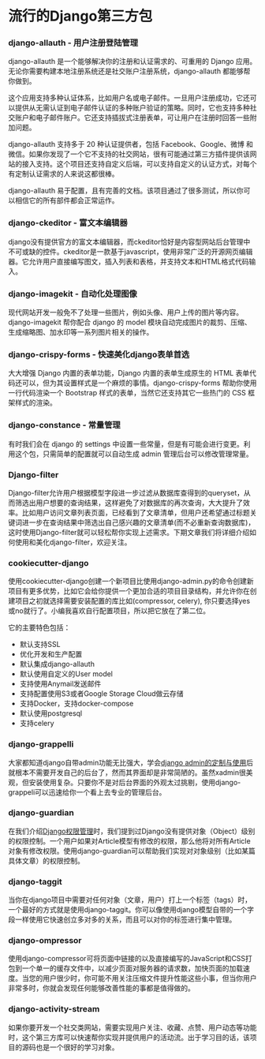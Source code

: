 # 流行的Django第三方包



### django-allauth - 用户注册登陆管理

django-allauth 是一个能够解决你的注册和认证需求的、可重用的 Django 应用。无论你需要构建本地注册系统还是社交账户注册系统，django-allauth 都能够帮你做到。



这个应用支持多种认证体系，比如用户名或电子邮件。一旦用户注册成功，它还可以提供从无需认证到电子邮件认证的多种账户验证的策略。同时，它也支持多种社交账户和电子邮件账户。它还支持插拔式注册表单，可让用户在注册时回答一些附加问题。



django-allauth 支持多于 20 种认证提供者，包括 Facebook、Google、微博 和 微信。如果你发现了一个它不支持的社交网站，很有可能通过第三方插件提供该网站的接入支持。这个项目还支持自定义后端，可以支持自定义的认证方式，对每个有定制认证需求的人来说这都很棒。



django-allauth 易于配置，且有完善的文档。该项目通过了很多测试，所以你可以相信它的所有部件都会正常运作。



### django-ckeditor - 富文本编辑器

django没有提供官方的富文本编辑器，而ckeditor恰好是内容型网站后台管理中不可或缺的控件。ckeditor是一款基于javascript，使用非常广泛的开源网页编辑器。它允许用户直接编写图文，插入列表和表格，并支持文本和HTML格式代码输入。



### django-imagekit - 自动化处理图像

现代网站开发一般免不了处理一些图片，例如头像、用户上传的图片等内容。django-imagekit 帮你配合 django 的 model 模块自动完成图片的裁剪、压缩、生成缩略图、加水印等一系列图片相关的操作。



### django-crispy-forms - 快速美化django表单首选

大大增强 Django 内置的表单功能，Django 内置的表单生成原生的 HTML 表单代码还可以，但为其设置样式是一个麻烦的事情。django-crispy-forms 帮助你使用一行代码渲染一个 Bootstrap 样式的表单，当然它还支持其它一些热门的 CSS 框架样式的渲染。



### django-constance - 常量管理



有时我们会在 django 的 settings 中设置一些常量，但是有可能会进行变更。利用这个包，只需简单的配置就可以自动生成 admin 管理后台可以修改管理常量。



### Django-filter

Django-filter允许用户根据模型字段进一步过滤从数据库查得到的queryset，从而筛选出用户想要的查询结果，这样避免了对数据库的再次查询，大大提升了效率。比如用户访问文章列表页面，已经看到了文章清单，但用户还希望通过标题关键词进一步在查询结果中筛选出自己感兴趣的文章清单(而不必重新查询数据库)，这时使用Django-filter就可以轻松帮你实现上述需求。下期文章我们将详细介绍如何使用和美化django-filter，欢迎关注。



### cookiecutter-django



使用cookiecutter-django创建一个新项目比使用django-admin.py的命令创建新项目有更多优势，比如它会给你提供一个更加合适的项目目录结构，并允许你在创建项目之初就选择需要安装配置的库比如(compressor, celery), 你只要选择yes或no就行了。小编我喜欢自行配置项目，所以把它放在了第二位。

它的主要特色包括：

- 默认支持SSL
- 优化开发和生产配置
- 默认集成django-allauth
- 默认使用自定义的User model
- 支持使用Anymail发送邮件
- 支持配置使用S3或者Google Storage Cloud做云存储
- 支持Docker，支持docker-compose
- 默认使用postgresql
- 支持celery



### **django-grappelli**

大家都知道django自带admin功能无比强大，学会[django admin的定制与使用](https://link.zhihu.com/?target=http%3A//mp.weixin.qq.com/s%3F__biz%3DMjM5OTMyODA4Nw%3D%3D%26mid%3D2247484126%26idx%3D1%26sn%3Ddb9e171b03c52aa6bad941ce84caf39c%26chksm%3Da73c62e6904bebf0aac2fd0f994bd5fc19b563a3e9dc1b9774b5b8bd2dd36d655aebda11a496%26scene%3D21%23wechat_redirect)后就根本不需要开发自己的后台了，然而其界面却是非常简陋的。虽然xadmin很美观，但安装使用复杂。只要你不是对后台界面的外观太过挑剔，使用django-grappeli可以迅速给你一个看上去专业的管理后台。



### **django-guardian**

在我们介绍[Django权限管理](https://link.zhihu.com/?target=http%3A//mp.weixin.qq.com/s%3F__biz%3DMjM5OTMyODA4Nw%3D%3D%26mid%3D2247484184%26idx%3D1%26sn%3D1e4845e1784db7d106565e6838f542aa%26chksm%3Da73c6320904bea36ffd83eaccfab028cc5e81fca8cd74aa1637f74ce084d01c1e4ec506fef5b%26scene%3D21%23wechat_redirect)时，我们提到过Django没有提供对象（Object）级别的权限控制。一个用户如果对Article模型有修改的权限，那么他将对所有Article对象有修改权限。使用django-guardian可以帮助我们实现对对象级别（比如某篇具体文章）的权限控制。



### **django-taggit**

当你在django项目中需要对任何对象（文章，用户）打上一个标签（tags）时，一个最好的方式就是使用django-taggit。你可以像使用django模型自带的一个字段一样使用它快速创立多对多的关系，而且可以对你的标签进行集中管理。



### **django-ompressor**

使用django-compressor可将页面中链接的以及直接编写的JavaScript和CSS打包到一个单一的缓存文件中，以减少页面对服务器的请求数，加快页面的加载速度。当您的用户很少时，你可能不用关注压缩文件提升性能这些小事，但当你用户非常多时，你就会发现任何能够改善性能的事都是值得做的。



### **django-activity-stream**

如果你要开发一个社交类网站，需要实现用户关注、收藏、点赞、用户动态等功能时，这个第三方库可以快速帮你实现并提供用户的活动流。出于学习目的话，该项目的源码也是一个很好的学习对象。

